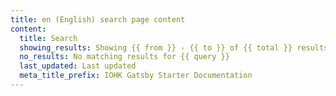 ```yaml
---
title: en (English) search page content
content:
  title: Search
  showing_results: Showing {{ from }} - {{ to }} of {{ total }} results for {{ query }}
  no_results: No matching results for {{ query }}
  last_updated: Last updated
  meta_title_prefix: IOHK Gatsby Starter Documentation
---    
```

